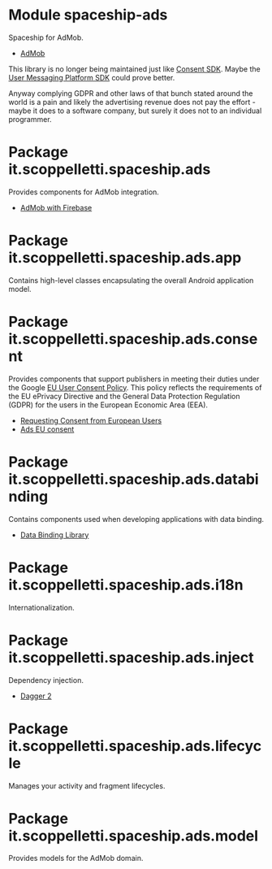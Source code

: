 # Module spaceship-ads

Spaceship for AdMob.

* [AdMob](http://www.google.com/admob)

This library is no longer being maintained just like
[Consent SDK](http://github.com/googleads/googleads-consent-sdk-android).
Maybe the [User Messaging Platform SDK](http://developers.google.com/admob/ump/android/quick-start)
could prove better.

Anyway complying GDPR and other laws of that bunch stated around the world is a
pain and likely the advertising revenue does not pay the effort - maybe it does
to a software company, but surely it does not to an individual programmer.

# Package it.scoppelletti.spaceship.ads

Provides components for AdMob integration.

* [AdMob with Firebase](http://firebase.google.com/docs/admob/android/quick-start)

# Package it.scoppelletti.spaceship.ads.app

Contains high-level classes encapsulating the overall Android application model.

# Package it.scoppelletti.spaceship.ads.consent

Provides components that support publishers in meeting their duties under the
Google
[EU User Consent Policy](http://google.com/about/company/consentstaging.html).
This policy reflects the requirements of the EU ePrivacy Directive and the
General Data Protection Regulation (GDPR) for the users in the European Economic
Area (EEA).

* [Requesting Consent from European Users](http://developers.google.com/admob/android/eu-consent)
* [Ads EU consent](http://github.com/dscoppelletti/spaceship/wiki/Ads-EU-consent)

# Package it.scoppelletti.spaceship.ads.databinding

Contains components used when developing applications with data binding.

* [Data Binding Library](http://developer.android.com/topic/libraries/data-binding)

# Package it.scoppelletti.spaceship.ads.i18n

Internationalization.

# Package it.scoppelletti.spaceship.ads.inject

Dependency injection.

* [Dagger 2](http://google.github.io/dagger)

# Package it.scoppelletti.spaceship.ads.lifecycle

Manages your activity and fragment lifecycles.

# Package it.scoppelletti.spaceship.ads.model

Provides models for the AdMob domain.

